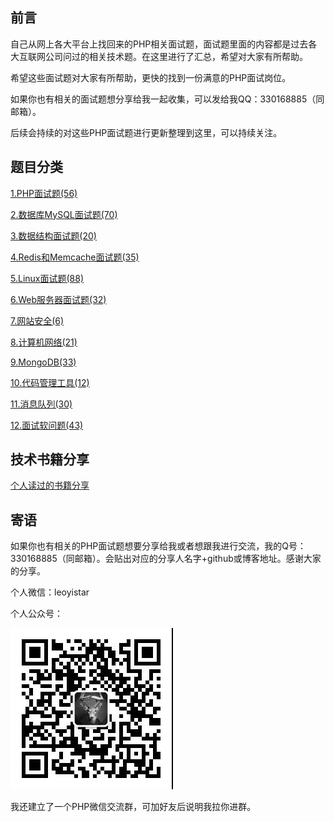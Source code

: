 ## 前言
自己从网上各大平台上找回来的PHP相关面试题，面试题里面的内容都是过去各大互联网公司问过的相关技术题。在这里进行了汇总，希望对大家有所帮助。

希望这些面试题对大家有所帮助，更快的找到一份满意的PHP面试岗位。

如果你也有相关的面试题想分享给我一起收集，可以发给我QQ：330168885（同邮箱）。

后续会持续的对这些PHP面试题进行更新整理到这里，可以持续关注。

## 题目分类
[1.PHP面试题(56)](https://github.com/leoyiall/interview/blob/master/interview/php.md)

[2.数据库MySQL面试题(70)](https://github.com/leoyiall/interview/blob/master/interview/mysql.md)

[3.数据结构面试题(20)](https://github.com/leoyiall/interview/blob/master/interview/arth.md)

[4.Redis和Memcache面试题(35)](https://github.com/leoyiall/interview/blob/master/interview/redis_mem.md)

[5.Linux面试题(88)](https://github.com/leoyiall/interview/blob/master/interview/linux.md)

[6.Web服务器面试题(32)](https://github.com/leoyiall/interview/blob/master/interview/server.md)

[7.网站安全(6)](https://github.com/leoyiall/interview/blob/master/interview/safe.md)

[8.计算机网络(21)](https://github.com/leoyiall/interview/blob/master/interview/network.md)

[9.MongoDB(33)](https://github.com/leoyiall/interview/blob/master/interview/mongo.md)

[10.代码管理工具(12)](https://github.com/leoyiall/interview/blob/master/interview/tool.md)

[11.消息队列(30)](https://github.com/leoyiall/interview/blob/master/interview/message.md)

[12.面试软问题(43)](https://github.com/leoyiall/interview/blob/master/interview/ask.md)


## 技术书籍分享
[个人读过的书籍分享](https://github.com/leoyiall/interview/blob/master/book/booklist.md)

## 寄语
如果你也有相关的PHP面试题想要分享给我或者想跟我进行交流，我的Q号：330168885（同邮箱）。会贴出对应的分享人名字+github或博客地址。感谢大家的分享。

个人微信：leoyistar


个人公众号：

![琉忆编程库](https://raw.githubusercontent.com/leoyiall/interview/master/img/leo.jpg)

我还建立了一个PHP微信交流群，可加好友后说明我拉你进群。

